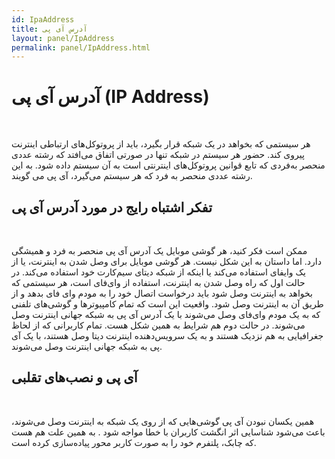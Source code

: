 ```yaml
---  
id: IpaAddress  
title: آدرس آی پی 
layout: panel/IpAddress  
permalink: panel/IpAddress.html  
---  
```


# آدرس آی پی (IP Address) 

<Br>


هر سیستمی که بخواهد در یک شبکه قرار بگیرد، باید از پروتوکل‌های ارتباطی اینترنت پیروی کند. حضور هر سیستم در شبکه تنها در صورتی اتفاق می‌افتد که رشته عددی منحصر به‌فردی که تابع قوانین پروتوکل‌های اینترنتی است به آن سیستم داده شود. به این رشته عددی منحصر به فرد که هر سیستم می‌گیرد، آی پی می گویند. 


## تفکر اشتباه رایج در مورد آدرس آی پی 

<br>


ممکن است فکر کنید، هر گوشی موبایل یک آدرس آی پی منحصر به فرد و همیشگی دارد. اما داستان به این شکل نیست. هر گوشی موبایل برای وصل شدن به اینترنت، یا از یک وایفای استفاده می‌کند یا اینکه از شبکه دیتای سیم‌کارت خود استفاده می‌کند.
 در حالت اول که راه وصل شدن به اینترنت، استفاده از وای‌فای است، هر سیستمی که بخواهد به اینترنت وصل شود باید درخواست اتصال خود را به مودم وای فای بدهد و از طریق آن به اینترنت وصل شود. واقعیت این است که تمام کامپیوترها و گوشی‌های تلفنی که به یک مودم وای‌فای وصل می‌شوند با یک آدرس آی پی به شبکه جهانی اینترنت وصل می‌شوند. 
در حالت دوم هم شرایط به همین شکل هست. تمام کاربرانی که از لحاظ جغرافیایی به هم نزدیک هستند و به یک سرویس‌دهنده اینترنت دیتا وصل هستند، با یک آی پی به شبکه جهانی اینترنت وصل می‌شوند. 


##  آی پی و نصب‌های تقلبی


<br>


همین یکسان نبودن آی پی گوشی‌هایی که از روی یک شبکه به اینترنت وصل می‌شوند، باعث می‌شود شناسایی اثر انگشت کاربران با خطا مواجه شود . به همین علت هم هست که چابک، پلتفرم خود را به صورت کاربر محور پیاده‌سازی کرده است. 


<br>


